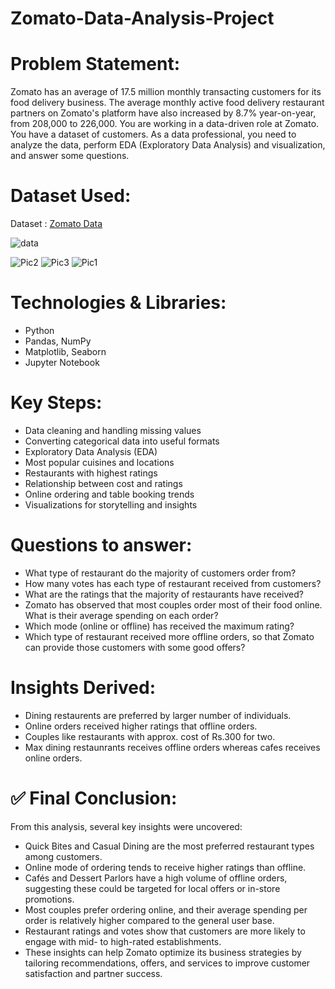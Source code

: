 # Zomato-Data-Analysis-Project
# Problem Statement:
Zomato has an average of 17.5 million monthly transacting customers for its food delivery business. The average monthly active food delivery restaurant partners on Zomato's platform have also increased by 8.7% year-on-year, from 208,000 to 226,000. You are working in a data-driven role at Zomato. You have a dataset of customers. As a data professional, you need to analyze the data, perform EDA (Exploratory Data Analysis) and visualization, and answer some questions.

# Dataset Used:
Dataset : [Zomato Data](https://github.com/dhruwsunita/Zomato-Data-Analysis-Project/blob/main/Zomato%20data%20.csv)

![data](https://github.com/user-attachments/assets/1459ef5c-f344-478c-9009-5f9639056013)

![Pic2](https://github.com/user-attachments/assets/cbb927ab-809a-4b67-a399-4cccefd7d381)
![Pic3](https://github.com/user-attachments/assets/f251bcb5-6b38-4ef6-a079-0eb11ec4162b)
![Pic1](https://github.com/user-attachments/assets/065bf09b-5b46-4ff2-a19d-b2da6cbd39c5)

# Technologies & Libraries:
- Python
- Pandas, NumPy
- Matplotlib, Seaborn
- Jupyter Notebook

# Key Steps:
- Data cleaning and handling missing values
- Converting categorical data into useful formats
- Exploratory Data Analysis (EDA)
- Most popular cuisines and locations
- Restaurants with highest ratings
- Relationship between cost and ratings
- Online ordering and table booking trends
- Visualizations for storytelling and insights

# Questions to answer:
- What type of restaurant do the majority of customers order from?
- How many votes has each type of restaurant received from customers?
- What are the ratings that the majority of restaurants have received?
- Zomato has observed that most couples order most of their food online. What is their average spending on each order?
- Which mode (online or offline) has received the maximum rating?
- Which type of restaurant received more offline orders, so that Zomato can provide those customers with some good offers?

# Insights Derived:
- Dining restaurents are preferred by larger number of individuals.
- Online orders received higher ratings that offline orders.
- Couples like restaurants with approx. cost of Rs.300 for two.
- Max dining restaunrants receives offline orders whereas cafes receives online orders.

# ✅ Final Conclusion:
From this analysis, several key insights were uncovered:
- Quick Bites and Casual Dining are the most preferred restaurant types among customers.
- Online mode of ordering tends to receive higher ratings than offline.
- Cafés and Dessert Parlors have a high volume of offline orders, suggesting these could be targeted for local offers or in-store promotions.
- Most couples prefer ordering online, and their average spending per order is relatively higher compared to the general user base.
- Restaurant ratings and votes show that customers are more likely to engage with mid- to high-rated establishments.
- These insights can help Zomato optimize its business strategies by tailoring recommendations, offers, and services to improve customer satisfaction and partner success.
